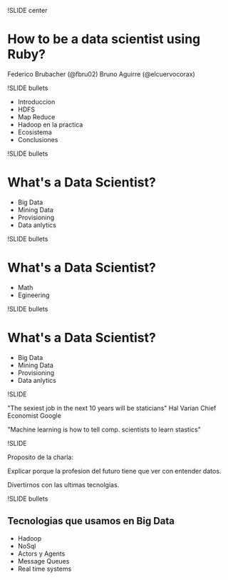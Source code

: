 !SLIDE center

# How to be a data scientist using Ruby?

Federico Brubacher (@fbru02)
Bruno Aguirre  (@elcuervocorax)

!SLIDE bullets

* Introduccion
* HDFS
* Map Reduce
* Hadoop en la practica
* Ecosistema
* Conclusiones

!SLIDE bullets

# What's a Data Scientist?

* Big Data
* Mining Data
* Provisioning
* Data anlytics

!SLIDE bullets

# What's a Data Scientist?

* Math
* Egineering

!SLIDE bullets

# What's a Data Scientist?

* Big Data
* Mining Data
* Provisioning
* Data anlytics


!SLIDE

"The sexiest job in the next 10 years will be staticians"
Hal Varian Chief Economist Google

"Machine learning is how to tell comp. scientists to learn stastics"

!SLIDE

Proposito de la charla:

Explicar porque la profesion del futuro tiene que ver con entender
datos.

Divertirnos con las ultimas tecnolgias.

!SLIDE bullets

## Tecnologias que usamos en Big Data

* Hadoop
* NoSql
* Actors y Agents
* Message Queues
* Real time systems
